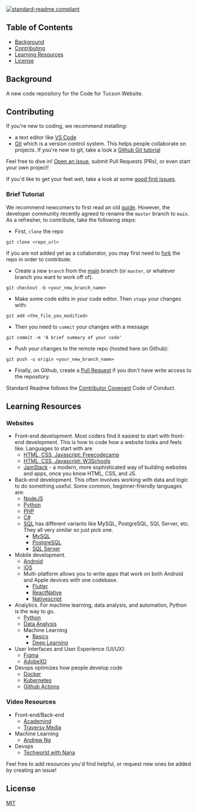 [![standard-readme compliant](https://img.shields.io/github/last-commit/CodeForTucson/new-cft-website)](https://github.com/CodeForTucson/new-cft-website)
## Table of Contents

- [Background](#background)
- [Contributing](#contributing)
- [Learning Resources](#resources)
- [License](#license)

## Background
A new code repository for the Code for Tucson Website.

## Contributing
If you're new to coding, we recommend installing:
- a text editor like [VS Code](https://code.visualstudio.com/)
- [Git](https://github.com/git-guides/install-git) which is a version control system. This helps people collaborate on projects. If you're new to git, take a look a [Github Git tutorial](https://rogerdudler.github.io/git-guide/)

Feel free to dive in! [Open an issue](https://github.com/CodeForTucson/new-cft-website/issues/new), submit Pull Requests (PRs), or even start your own project!

If you'd like to get your feet wet, take a look at some [good first issues](https://github.com/CodeForTucson/new-cft-website/labels/good%20first%20issue).

### Brief Tutorial
We recommend newcomers to first read an old [guide](https://rogerdudler.github.io/git-guide/). However, the developer community recently agreed to rename the `master` branch to `main`. 
As a refresher, to contribute, take the following steps:

- First, `clone` the repo
```
git clone <repo_url>
```

If you are not added yet as a collaborator, you may first need to [fork](https://docs.github.com/en/github-ae@latest/get-started/quickstart/fork-a-repo) the repo in order to contribute.

- Create a new `branch` from the [main](https://www.atlassian.com/git/tutorials/using-branches) branch (or `master`, or whatever branch you want to work off of).
```
git checkout -b <your_new_branch_name>
```

- Make some code edits in your code editor. Then `stage` your changes with:
```
git add <the_file_you_modified>
```

- Then you need to `commit` your changes with a message
```
git commit -m 'A brief summary of your code'
```

- Push your changes to the remote repo (hosted here on Github):
```
git push -u origin <your_new_branch_name>
```

- Finally, on Github, create a [Pull Request](https://docs.github.com/en/pull-requests/collaborating-with-pull-requests/proposing-changes-to-your-work-with-pull-requests/about-pull-requests) if you don't have write access to the repository.



Standard Readme follows the [Contributor Covenant](http://contributor-covenant.org/version/1/3/0/) Code of Conduct.
## Learning Resources
### Websites
- Front-end development. Most coders find it easiest to start with front-end development. This is how to code how a website looks and feels like. Languages to start with are
	- [HTML, CSS, Javascript: Freecodecamp](https://www.freecodecamp.org/)
	- [HTML, CSS, Javascript: W3Schools](https://www.w3schools.com/)
	- [JamStack](https://jamstack.org/) - a modern, more sophisticated way of building websites and apps, once you know HTML, CSS, and JS.
- Back-end development. This often involves working with data and logic to do something useful. Some common, beginner-friendly languages are:
	- [NodeJS](https://www.w3schools.com/nodejs/)
	- [Python](https://www.learnpython.org/)
	- [PHP](https://www.w3schools.com/php/)
	- [C#](https://www.w3schools.com/cs/index.php)
	- [SQL](https://www.w3schools.com/) has different variants like MySQL, PostgreSQL, SQL Server, etc. They all very similar so just pick one.
		- [MySQL](https://www.mysqltutorial.org/)
		- [PostgreSQL](https://www.postgresqltutorial.com/)
		- [SQL Server](https://www.sqlservertutorial.net/)
- Mobile development.
	- [Android](https://developer.android.com/)
	- [iOS](https://developer.apple.com/tutorials/app-dev-training)
	- Multi-platform allows you to write apps that work on both Android and Apple devices with one codebase.
		- [Flutter](https://flutter.dev/)
		- [ReactNative](https://reactnative.dev/)
		- [Nativescript](https://nativescript.org/)
- Analytics. For machine learning, data analysis, and automation, Python is the way to go. 
	- [Python](https://www.learnpython.org/)
	- [Data Analysis](https://www.freecodecamp.org/learn/data-analysis-with-python/)
	- Machine Learning
		- [Basics](https://www.coursera.org/learn/machine-learning)
		- [Deep Learning](https://www.freecodecamp.org/learn/machine-learning-with-python/#tensorflow)
- User Interfaces and User Experience (UI/UX):
	- [Figma](https://www.figma.com/)
	- [AdobeXD](https://www.adobe.com/products/xd.html)
- Devops optimizes how people develop code
	- [Docker](https://docs.docker.com/get-started/)
	- [Kubernetes](https://kubernetes.io/docs/tutorials/kubernetes-basics/)
	- [Github Actions](https://github.com/features/actions)

### Video Resources
- Front-end/Back-end
	- [Academind](https://www.youtube.com/c/Academind)
	- [Traversy Media](https://www.youtube.com/channel/UC29ju8bIPH5as8OGnQzwJyA)
- Machine Learning
	- [Andrew Ng](https://www.youtube.com/watch?v=jGwO_UgTS7I&list=PLoROMvodv4rMiGQp3WXShtMGgzqpfVfbU)
- Devops
	- [Techworld with Nana](https://www.youtube.com/c/TechWorldwithNana)

Feel free to add resources you'd find helpful, or request new ones be added by creating an issue!
## License
[MIT](LICENSE)
